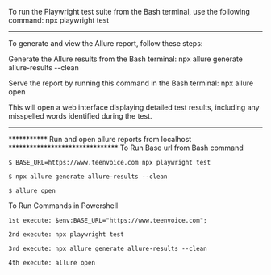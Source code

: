 To run the Playwright test suite from the Bash terminal, use the following command:
npx playwright test
________________________________________
To generate and view the Allure report, follow these steps:

Generate the Allure results from the Bash terminal: npx allure generate allure-results --clean

Serve the report by running this command in the Bash terminal: npx allure open

This will open a web interface displaying detailed test results, including any misspelled words identified during the test.
________________________________________
*********** Run and open allure reports from localhost *******************************
To Run Base url from Bash command

    $ BASE_URL=https://www.teenvoice.com npx playwright test
    
    $ npx allure generate allure-results --clean

    $ allure open

    

To Run Commands in Powershell

    1st execute: $env:BASE_URL="https://www.teenvoice.com"; 

    2nd execute: npx playwright test

    3rd execute: npx allure generate allure-results --clean

    4th execute: allure open

